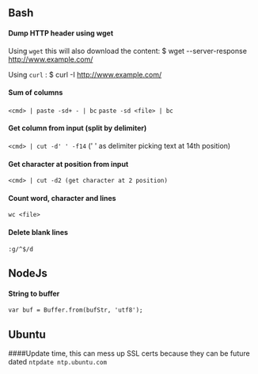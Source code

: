 ## Bash
#### Dump HTTP header using wget
Using `wget` this will also download the content:
    $ wget --server-response http://www.example.com/

Using `curl` :
    $ curl -I http://www.example.com/

#### Sum of columns
`<cmd> | paste -sd+ - | bc`
`paste -sd <file> | bc`

#### Get column from input (split by delimiter)
`<cmd> | cut -d' ' -f14` (' ' as delimiter picking text at 14th position)

#### Get character at position from input
`<cmd> | cut -d2 (get character at 2 position)`

#### Count word, character and lines
`wc <file>`

#### Delete blank lines
`:g/^$/d`

## NodeJs
#### String to buffer
`var buf = Buffer.from(bufStr, 'utf8');`

## Ubuntu
####Update time, this can mess up SSL certs because they can be future dated
`ntpdate ntp.ubuntu.com`


